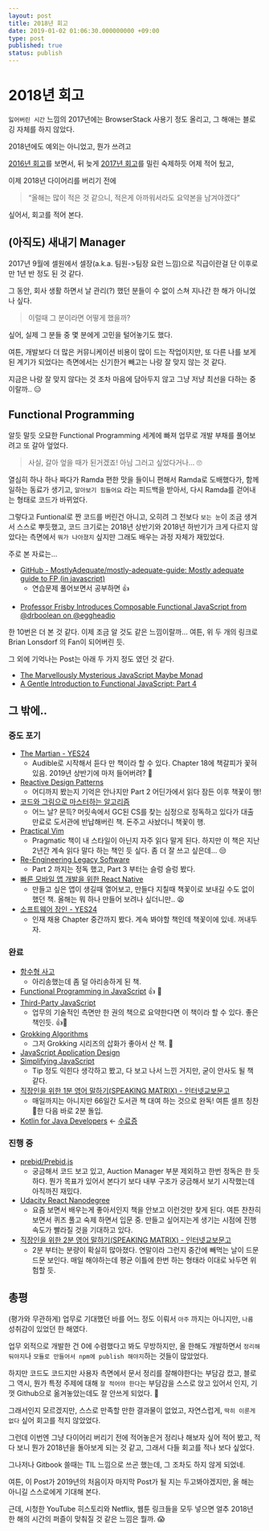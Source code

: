 ```yaml
---
layout: post
title: 2018년 회고
date: 2019-01-02 01:06:30.000000000 +09:00
type: post
published: true
status: publish
---
```


# 2018년 회고
`잃어버린 시간` 느낌의 2017년에는 BrowserStack 사용기 정도 올리고, 그 해애는 블로깅 자체를 하지 않았다.

2018년에도 예외는 아니었고, 뭔가 쓰려고 

[2016년 회고](https://kyungw00k.github.io/2016/12/30/2016%EB%85%84-%ED%9A%8C%EA%B3%A0/)를 보면서, 뒤 늦게 [2017년 회고](https://kyungw00k.github.io/2018/12/30/2016%EB%85%84-%ED%9A%8C%EA%B3%A0-%EC%96%B4%EB%94%94%EA%B0%94%EB%8B%88/)를 밀린 숙제하듯 어제 적어 뒀고, 

이제 2018년 다이어리를 버리기 전에

> “올해는 많이 적은 것 같으니, 적은게 아까워서라도 요약본을 남겨야겠다”

싶어서, 회고를 적어 본다.

## (아직도) 새내기 Manager
2017년 9월에 셀원에서 셀장(a.k.a. 팀원->팀장 요런 느낌)으로 직급이란걸 단 이후로 만 1년 반 정도 된 것 같다.

그 동안, 회사 생활 하면서 날 관리(?) 했던 분들이 수 없이 스쳐 지나간 한 해가 아니었나 싶다.

> 이럴때 그 분이라면 어떻게 했을까?

싶어, 실제 그 분들 중 몇 분에게 고민을 털어놓기도 했다. 

여튼, 개발보다 더 많은 커뮤니케이션 비용이 많이 드는 작업이지만, 또 다른 나를 보게 된 계기가 되었다는 측면에서는 신기한거 빼고는 나랑 잘 맞지 않는 것 같다.

지금은 나랑 잘 맞지 않다는 것 조차 마음에 담아두지 않고 그냥 저냥 최선을 다하는 중이랄까..  😑

## Functional Programming
알듯 말듯  오묘한 Functional Programming 세계에 빠져 업무로 개발 부채를 풀어보려고 또 갈아 엎었다.

> 사실, 갈아 엎을 때가 된거겠죠! 아님 그러고 싶었다거나... 🙄

열심히 하나 하나 짜다가 Ramda 편한 맛을 들이니 편해서 Ramda로 도배했다가, 함께 일하는 동료가 생기고, `알아보기 힘들어요` 라는 피드백을 받아서, 다시 Ramda를 걷어내는 형태로 코드가 바뀌었다.

그렇다고 Funtional로 짠 코드를 버린건 아니고, 오히려 그 전보다 `보는 눈`이 조금 생겨서 스스로 뿌듯했고, 코드 크기로는 2018년 상반기와 2018년 하반기가 크게 다르지 않았다는 측면에서 `뭐가 나아졌지` 싶지만 그래도 배우는 과정 자체가 재밌었다.

주로 본 자료는...

* [GitHub - MostlyAdequate/mostly-adequate-guide: Mostly adequate guide to FP (in javascript)](https://github.com/MostlyAdequate/mostly-adequate-guide)
	* 연습문제 풀어보면서 공부하면 👍
- [Professor Frisby Introduces Composable Functional JavaScript from @drboolean on @eggheadio](https://egghead.io/courses/professor-frisby-introduces-composable-functional-javascript)

한 10번은 더 본 것 같다. 이제 조금 알 것도 같은 느낌이랄까... 여튼, 위 두 개의 링크로 Brian Lonsdorf 의 Fan이 되어버린 듯.

그 외에 기억나는 Post는 아래 두 가지 정도 였던 것 같다.

- [The Marvellously Mysterious JavaScript Maybe Monad](https://jrsinclair.com/articles/2016/marvellously-mysterious-javascript-maybe-monad/)
- [A Gentle Introduction to Functional JavaScript: Part 4](https://jrsinclair.com/articles/2016/gentle-introduction-to-functional-javascript-style/)

## 그 밖에..
### 중도 포기
- [The Martian - YES24](http://www.yes24.com/24/goods/18209569) 
	- Audible로 시작해서 듣다 만 책이라 할 수 있다. Chapter 18에 책갈피가 꽃혀 있음. 2019년 상반기에 마저 들어버려? 🤔
- [Reactive Design Patterns](https://www.manning.com/books/reactive-design-patterns)
	- 어디까지 봤는지 기억은 안나지만 Part 2 어딘가에서 읽다 잠든 이후 책꽃이 행!
- [코드와 그림으로 마스터하는 알고리즘](http://www.yes24.com/24/goods/33082853)
	- 어느 날? 문득? 머릿속에서 GC된 CS를 찾는 심정으로 정독하고 있다가 대출 만료로 도서관에 반납해버린 책. 돈주고 사놨더니 책꽃이 행.
- [Practical Vim](https://pragprog.com/book/dnvim/practical-vim)
	- Pragmatic 책이 내 스타일이 아닌지 자주 읽다 말게 된다. 하지만 이 책은 지난 2년간 계속 읽다 말다 하는 책인 듯 싶다. 좀 더 잘 쓰고 싶은데... 😒
- [Re-Engineering Legacy Software](https://www.manning.com/books/re-engineering-legacy-software)
	- Part 2 까지는 정독 했고, Part 3 부터는 슬렁 슬렁 봤다.
- [빠른 모바일 앱 개발을 위한 React Native](http://www.yes24.com/24/goods/30498529)
	- 만들고 싶은 앱이 생길때 열어보고, 만들다 지칠때 책꽃이로 보내길 수도 없이 했던 책. 올해는 뭐 하나 만들어 보려나 싶더니만.. 😫
- [소프트웨어 장인 - YES24](http://www.yes24.co.kr/24/goods/20461940)
	- 인재 채용 Chapter 중간까지 봤다. 계속 봐야할 책인데 책꽃이에 있네. 꺼내두자.

### 완료
- [함수형 사고](http://www.hanbit.co.kr/store/books/look.php?p_code=B6064588422)
	- 아리송했는데 좀 덜 아리송하게 된 책.
- [Functional Programming in JavaScript](https://www.manning.com/books/functional-programming-in-javascript)  👍 👏
- [Third-Party JavaScript](https://www.manning.com/books/third-party-javascript)
	- 업무의 기술적인 측면만 한 권의 책으로 요약한다면 이 책이라 할 수 있다. 좋은 책인듯. 👍👏
- [Grokking Algorithms](https://www.manning.com/books/grokking-algorithms)
	- 그저 Grokking 시리즈의 삽화가 좋아서 산 책.  👏
- [JavaScript Application Design](https://www.manning.com/books/javascript-application-design)
- [Simplifying JavaScript](https://pragprog.com/book/es6tips/simplifying-javascript)
	- Tip 정도 익힌다 생각하고 봤고, 다 보고 나서 느낀 거지만, 굳이 안사도 될 책 같다.
- [직장인을 위한 1분 영어 말하기(SPEAKING MATRIX) - 인터넷교보문고](https://kyobobook.co.kr/product/detailViewKor.laf?mallGb=KOR&ejkGb=KOR&barcode=9791159241529&orderClick=JAj)
	- 매일까지는 아니지만 66일간 도서관 책 대여 하는 것으로 완독! 여튼 셀프 칭찬 👏한 다음 바로 2분 돌입.
- [Kotlin for Java Developers](https://www.coursera.org/learn/kotlin-for-java-developers) <- [수료증](https://www.coursera.org/account/accomplishments/certificate/8QTNAEW3UNEW)

### 진행 중
-  [prebid/Prebid.js](https://github.com/prebid/Prebid.js)
	- 궁금해서 코드 보고 있고, Auction Manager 부분 제외하고 한번 정독은 한 듯 하다. 뭔가 목표가 있어서 본다기 보다 내부 구조가 궁금해서 보기 시작했는데 아직까진 재밌다.
- [Udacity React Nanodegree ](https://www.udacity.com/course/react-nanodegree--nd019)
	- 요즘 보면서 배우는게 좋아서인지 책을 안보고 이런것만 찾게 된다. 여튼 찬찬히 보면서 퀴즈 풀고 숙제 하면서 입문 중. 만들고 싶어지는게 생기는 시점에 진행 속도가 빨라질 것을 기대하고 있다.
- [직장인을 위한 2분 영어 말하기(SPEAKING MATRIX) - 인터넷교보문고](https://kyobobook.co.kr/product/detailViewKor.laf?mallGb=KOR&ejkGb=KOR&barcode=9791159241536&orderClick=JAj)
	- 2분 부터는 분량이 확실히 많아졌다. 연말이라 그런지 중간에 빼먹는 날이 드문 드문 보인다. 매일 해야하는데 평균 이틀에 한번 하는 형태라 이대로 놔두면 위험할 듯.

## 총평
(평가와 무관하게) 업무로 기대했던 바를 어느 정도 이뤄서 `아주` 까지는 아니지만, `나름`  성취감이 있었던 한 해였다.

업무 외적으로 개발한 건 0에 수렴했다고 봐도 무방하지만, 올 한해도 개발하면서 `정리해둬야지`나 `모듈로 만들어서 npm에 publish 해야지`하는 것들이 많았었다. 

하지만 코드도 코드지만 사용자 측면에서 문서 정리를 잘해야한다는 부담감 컸고, 블로그 역시, 뭔가 특정 주제에 대해 `잘 적어야 한다`는 부담감을 스스로 앉고 있어서 인지, 기껏 Github으로 옮겨놓았는데도 잘 안쓰게 되었다. 🤯

그래서인지 모르겠지만, 스스로 만족할 만한 결과물이 없었고, 자연스럽게, `딱히 이룬게 없다` 싶어 회고를 적지 않았었다. 

그런데 이번엔 그냥 다이어리 버리기 전에 적어놓은거 정리나 해보자 싶어 적어 봤고, 적다 보니 뭔가 2018년을 돌아보게 되는 것 같고, 그래서 다들 회고를 적나 보다 싶었다.

그나저나 Gitbook 쓸때는 TIL 느낌으로 쓰곤 했는데, 그 조차도 하지 않게 되었네. 

여튼, 이 Post가 2019년의 처음이자 마지막 Post가 될 지는 두고봐야겠지만,  올 해는 아니길 스스로에게 기대해 본다.

근데, 시청한 YouTube 히스토리와 Netflix, 웹툰 링크들을 모두 넣으면 얼추 2018년 한 해의 시간의 퍼즐이 맞춰질 것 같은 느낌은 뭘까. 😱
